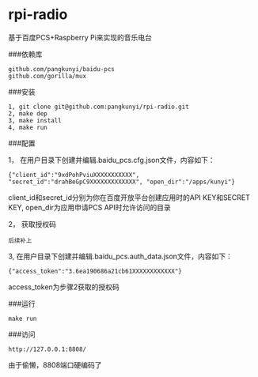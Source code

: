 rpi-radio
=========

基于百度PCS+Raspberry Pi来实现的音乐电台

###依赖库
```
github.com/pangkunyi/baidu-pcs
github.com/gorilla/mux
```

###安装
```
1, git clone git@github.com:pangkunyi/rpi-radio.git
2, make dep
3, make install
4, make run
```

###配置

1， 在用户目录下创建并编辑.baidu_pcs.cfg.json文件，内容如下：
```
{"client_id":"9xdPohPviuXXXXXXXXXXX", "secret_id":"drahBeGpC9XXXXXXXXXXXXX", "open_dir":"/apps/kunyi"}
```
client_id和secret_id分别为你在百度开放平台创建应用时的API KEY和SECRET KEY, open_dir为应用申请PCS API时允许访问的目录

2， 获取授权码
```
后续补上
```

3, 在用户目录下创建并编辑.baidu_pcs.auth_data.json文件，内容如下：
```
{"access_token":"3.6ea190686a21cb61XXXXXXXXXXXX"}
```
access_token为步骤2获取的授权码

###运行
```
make run
```

###访问
```
http://127.0.0.1:8808/
```
由于偷懒，8808端口硬编码了
